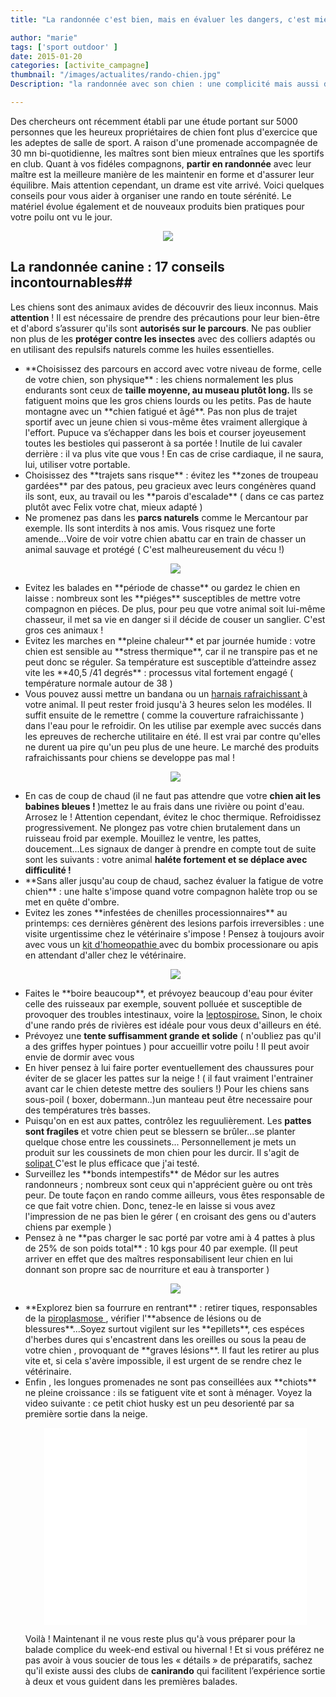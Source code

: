 ```yaml
---
title: "La randonnée c'est bien, mais en évaluer les dangers, c'est mieux."

author: "marie"
tags: ['sport outdoor' ]
date: 2015-01-20
categories: [activite_campagne]
thumbnail: "/images/actualites/rando-chien.jpg"
Description: "la randonnée avec son chien : une complicité mais aussi des dangers à connaitre "

---
```



Des chercheurs ont récemment établi par une étude portant sur 5000 personnes que les heureux propriétaires de chien font plus d'exercice que les adeptes de salle de sport. A raison d'une promenade accompagnée de 30 mn bi-quotidienne, les maîtres sont bien mieux entraînes que les sportifs en club. Quant à vos fidéles compagnons, **partir en randonnée** avec leur maître est la meilleure manière de les maintenir en forme et d'assurer leur équilibre. Mais attention cependant, un drame est vite arrivé. Voici quelques conseils pour vous aider à organiser une rando en toute sérénité. Le matériel évolue également et de nouveaux produits bien pratiques pour votre poilu ont vu le jour.

<p align="center"><img src= "/images/actualites/rando-chien.jpg"></p>

## La randonnée canine : 17 conseils incontournables##
Les chiens sont des animaux avides de découvrir des lieux inconnus. Mais **attention** ! Il est nécessaire de prendre des précautions pour leur bien-être et d'abord s’assurer qu'ils sont **autorisés sur le parcours**. Ne pas oublier non plus de les **protéger contre les insectes** avec des colliers adaptés ou en utilisant des repulsifs naturels comme les huiles essentielles.
<ul>
<li> **Choisissez des parcours en accord avec votre niveau de forme, celle de votre chien, son physique** : les chiens normalement les plus endurants sont ceux de <b> taille moyenne, au museau plutôt long. </b>Ils se fatiguent moins que les gros chiens lourds ou les petits. Pas de haute montagne avec un **chien fatigué et âgé**. Pas non plus de trajet sportif avec un jeune chien si vous-même êtes vraiment allergique à l'effort. Pupuce va s’échapper dans les bois et courser joyeusement toutes les bestioles qui passeront à sa portée ! Inutile de lui cavaler derrière : il va plus vite que vous ! En cas de crise cardiaque, il ne saura, lui, utiliser votre portable.
 </li>



<li>Choisissez des **trajets sans risque** : évitez les **zones de troupeau gardées** par des patous, peu gracieux avec leurs congénères quand ils sont, eux, au travail ou les **parois d'escalade**  ( dans ce cas partez plutôt avec Felix votre chat, mieux adapté )</li>

<li> Ne promenez pas dans les <b> parcs naturels</b> comme le Mercantour par exemple. Ils sont interdits à nos amis. Vous risquez une forte amende...Voire de voir votre chien abattu car en train de chasser un animal sauvage et protégé ( C'est malheureusement du vécu !)</li>

<p align="center"><img src= "/images/actualites/chien-qui-escalade.jpg"></p>

<li>Evitez les balades en **période de chasse** ou gardez le chien en laisse : nombreux sont les **piéges** susceptibles de mettre votre compagnon en piéces. De plus, pour peu que votre animal soit lui-même chasseur, il met sa vie en danger si il décide de couser un sanglier. C'est gros ces animaux ! </li>

<li>
Evitez les marches en **pleine chaleur** et par journée humide : votre chien est sensible au **stress thermique**, car il ne transpire pas et ne peut donc se réguler. Sa température est susceptible d’atteindre assez vite les **40,5 /41 degrés** : processus vital fortement engagé ( température normale autour de 38 ) </li>

<li> Vous pouvez aussi mettre un bandana ou un <a href="http://amzn.to/2vPcAux" target="_blank" rel="nofollow"> harnais rafraichissant </a> à votre animal. Il peut rester froid jusqu'à 3 heures selon les modéles. Il suffit ensuite de le remettre ( comme la couverture rafraichissante ) dans l'eau pour le refroidir. On les utilise par exemple avec succés dans les epreuves de recherche utilitaire en été. Il est vrai par contre qu'elles ne durent ua pire qu'un peu plus de une heure. Le marché des produits rafraichissants pour chiens se developpe pas mal ! </li>

<p align="center"><img src= "/images/actualites/harnais rafraichissant_.jpg" class="img-responsive"></p>

<li> En cas de coup de chaud (il ne faut pas attendre que votre <b> chien ait les babines bleues ! </b>)mettez le au frais dans une rivière ou point d'eau. Arrosez le ! Attention cependant, évitez le choc thermique. Refroidissez progressivement. Ne plongez pas votre chien brutalement dans un ruisseau froid  par exemple. Mouillez le ventre, les pattes, doucement...Les signaux de danger à prendre en compte tout de suite sont les suivants : votre animal <b>haléte fortement et se déplace avec difficulité !</b></li>




<li>**Sans aller jusqu'au coup de chaud, sachez évaluer la fatigue de votre chien** : une halte s'impose quand votre compagnon halète trop ou se met en quête d'ombre.</li>

<li> Evitez les zones **infestées de chenilles processionnaires** au printemps: ces dernières génèrent des lesions parfois irreversibles : une visite urgentissime chez le vétérinaire s'impose ! Pensez à toujours avoir avec vous un <a href="http://www.chien-calme.com/actualites/homeochien-indispensables-sante/" target="_blank" > kit d'homeopathie </a> avec du bombix processionare ou apis  en attendant d'aller chez le vétérinaire. </li>

<p align="center"><img src="/images/actualites/processionnaire.jpg"></p>

<li> Faites le **boire beaucoup**, et  prévoyez beaucoup d'eau pour éviter celle des ruisseaux par exemple, souvent polluée et susceptible de provoquer des troubles intestinaux, voire la  <a href="http://fr.wikipedia.org/wiki/Leptospirose" target=_"blank"> leptospirose.</a>  Sinon, le choix d'une rando prés de rivières est idéale pour vous deux d'ailleurs en été. </li>

<li> Prévoyez une <b>tente suffisamment grande et solide</b> ( n'oubliez pas qu'il a des griffes hyper pointues ) pour accueillir votre poilu ! Il peut avoir envie de dormir avec vous </li>

<li> En hiver pensez à lui faire porter eventuellement des chaussures pour éviter de se glacer les pattes sur la neige ! ( il faut vraiment l'entrainer avant car le chien deteste mettre des souliers !) Pour les chiens sans sous-poil ( boxer, dobermann..)un manteau peut être necessaire pour des températures très basses. </li>

<li> Puisqu'on en est aux pattes, contrôlez les reguulièrement. Les <b>pattes sont fragiles </b> et votre chien peut se blessern se brûler...se planter quelque chose entre les coussinets... Personnellement je mets un produit sur les coussinets de mon chien pour les durcir. Il s'agit de <a href="http://amzn.to/2vFln1k" target="_blank" rel="nofollow"> solipat </a> C'est le plus efficace que j'ai testé.



<li> Surveillez les **bonds intempestifs** de Médor sur les autres randonneurs ; nombreux sont ceux qui n'apprécient guère ou ont très peur. De toute façon en rando comme ailleurs, vous êtes responsable de ce que fait votre chien. Donc, tenez-le en laisse si vous avez l'impression de ne pas bien le gérer ( en croisant des gens ou d'auters chiens par exemple )</li>

 <li> Pensez à ne **pas charger le sac porté par votre ami à 4 pattes à plus de 25% de son poids total** : 10 kgs pour 40 par exemple. (Il peut arriver en effet que des maîtres responsabilisent leur chien en lui donnant son propre sac de nourriture et eau à transporter )</li>

 <p align="center"><img src="/images/actualites/sacados.jpg"></p>

 <li> **Explorez bien sa fourrure en rentrant** : retirer tiques, responsables de la <a href=" http://www.crel.fr/infosante/piroplasmose_canine_babesiose_infosante2.php" target="_blank">  piroplasmose </a>, vérifier l'**absence de lésions ou de blessures**...Soyez surtout vigilent sur les **epillets**, ces espéces d'herbes dures qui s'encastrent dans les oreilles ou sous la peau de votre chien , provoquant de **graves lésions**. Il faut les retirer au plus vite et, si cela s'avère impossible, il est urgent de se rendre chez le vétérinaire.   </a> </li>

<li>  Enfin , les longues promenades ne sont pas conseillées aux **chiots** ne pleine croissance : ils se fatiguent vite et sont à ménager.
Voyez la video suivante : ce petit chiot husky est un peu desorienté par sa première sortie dans la neige.

<p align="center"><iframe width="420" height="315" src="//www.youtube.com/embed/ItfKtXSCYWw" frameborder="0" allowfullscreen></iframe>




Voilà ! Maintenant il ne vous reste plus qu'à vous préparer pour la balade complice du week-end estival ou hivernal ! Et si vous préférez ne pas avoir à vous soucier de tous les « détails » de préparatifs, sachez qu'il existe aussi des clubs de **canirando** qui facilitent l’expérience sortie à deux et vous guident dans les premières balades.




